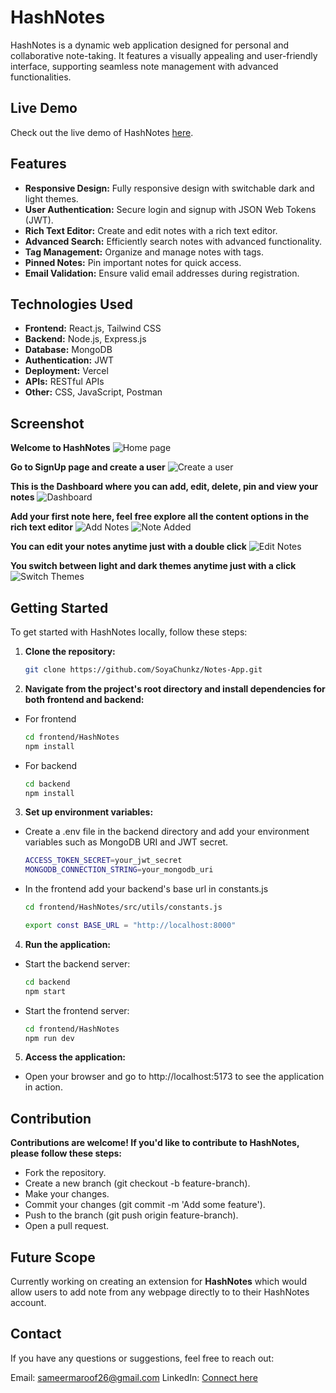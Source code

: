 # HashNotes

HashNotes is a dynamic web application designed for personal and collaborative note-taking. It features a visually appealing and user-friendly interface, supporting seamless note management with advanced functionalities.

## Live Demo

Check out the live demo of HashNotes [here](https://hashnotes-eight.vercel.app/).

## Features

- **Responsive Design:** Fully responsive design with switchable dark and light themes.
- **User Authentication:** Secure login and signup with JSON Web Tokens (JWT).
- **Rich Text Editor:** Create and edit notes with a rich text editor.
- **Advanced Search:** Efficiently search notes with advanced functionality.
- **Tag Management:** Organize and manage notes with tags.
- **Pinned Notes:** Pin important notes for quick access.
- **Email Validation:** Ensure valid email addresses during registration.

## Technologies Used

- **Frontend:** React.js, Tailwind CSS
- **Backend:** Node.js, Express.js
- **Database:** MongoDB
- **Authentication:** JWT
- **Deployment:** Vercel
- **APIs:** RESTful APIs
- **Other:** CSS, JavaScript, Postman

## Screenshot

**Welcome to HashNotes**
![Home page](/media/home_page.png)

**Go to SignUp page and create a user**
![Create a user](/media/signup_page.png)

**This is the Dashboard where you can add, edit, delete, pin and view your notes**
![Dashboard](/media/dashboard.png)

**Add your first note here, feel free explore all the content options in the rich text editor**
![Add Notes](/media/add_notes.png)
![Note Added](/media/note_added.png)

**You can edit your notes anytime just with a double click**
![Edit Notes](/media/edit_notes.png)

**You switch between light and dark themes anytime just with a click**
![Switch Themes](/media/dark_mode.png)

## Getting Started

To get started with HashNotes locally, follow these steps:

1. **Clone the repository:**
   ```bash
   git clone https://github.com/SoyaChunkz/Notes-App.git
   ```
2. **Navigate from the project's root directory and install dependencies for both frontend and backend:**
- For frontend
    ```bash
   cd frontend/HashNotes
   npm install
   ```

- For backend
    ```bash
   cd backend
   npm install
   ```

3. **Set up environment variables:**
- Create a .env file in the backend directory and add your environment variables such as MongoDB URI and JWT secret.
    ```bash
    ACCESS_TOKEN_SECRET=your_jwt_secret
    MONGODB_CONNECTION_STRING=your_mongodb_uri
    ```

- In the frontend add your backend's base url in constants.js
    ```bash
    cd frontend/HashNotes/src/utils/constants.js
    ```

    ```bash
    export const BASE_URL = "http://localhost:8000"
    ```


4. **Run the application:**
- Start the backend server:
    ```bash
    cd backend
    npm start
    ```

- Start the frontend server:
    ```bash
    cd frontend/HashNotes
    npm run dev
    ```

5. **Access the application:**
- Open your browser and go to http://localhost:5173 to see the application in action.

## Contribution

**Contributions are welcome! If you'd like to contribute to HashNotes, please follow these steps:**

- Fork the repository.
- Create a new branch (git checkout -b feature-branch).
- Make your changes.
- Commit your changes (git commit -m 'Add some feature').
- Push to the branch (git push origin feature-branch).
- Open a pull request.

## Future Scope

Currently working on creating an extension for **HashNotes** which would allow users to add note from any webpage directly to to their HashNotes account.

## Contact
If you have any questions or suggestions, feel free to reach out:

Email: sameermaroof26@gmail.com
LinkedIn: [Connect here](https://www.linkedin.com/in/sameer-ahmad-maroof/)
